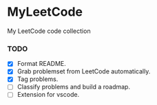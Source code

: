 # MyLeetCode
My LeetCode code collection

### TODO

- [x] Format README.
- [x] Grab problemset from LeetCode automatically.
- [x] Tag problems.
- [ ] Classify problems and build a roadmap.
- [ ] Extension for vscode. 